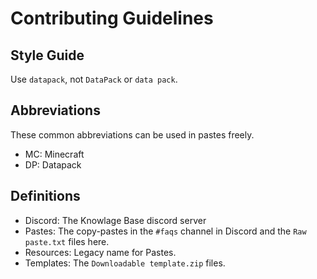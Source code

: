 # Contributing Guidelines

## Style Guide

Use `datapack`, not `DataPack` or `data pack`.

## Abbreviations

These common abbreviations can be used in pastes freely.

- MC: Minecraft
- DP: Datapack

## Definitions

- Discord: The Knowlage Base discord server
- Pastes: The copy-pastes in the `#faqs` channel in Discord and the `Raw paste.txt` files here.
- Resources: Legacy name for Pastes.
- Templates: The `Downloadable template.zip` files.
